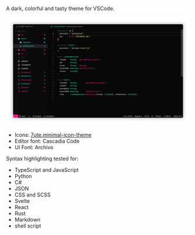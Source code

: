 A dark, colorful and tasty theme for VSCode.

![Screenshot](./screenshot.png)

- Icons: [7ute.minimal-icon-theme](https://marketplace.visualstudio.com/items?itemName=7ute.minimal-icon-theme)
- Editor font: Cascadia Code
- UI Font: Archivo

Syntax highlighting tested for:

 - TypeScript and JavaScript
 - Python
 - C#
 - JSON
 - CSS and SCSS
 - Svelte
 - React
 - Rust
 - Markdown
 - shell script

